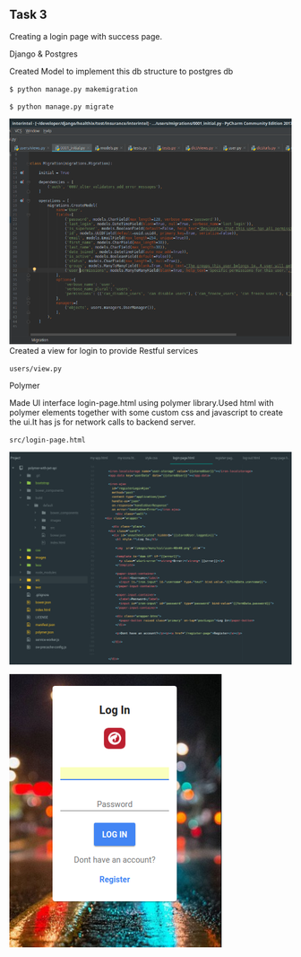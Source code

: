## Task 3

Creating a login page with success page.

Django & Postgres

Created Model to implement this db structure to postgres db

`$ python manage.py makemigration`

`$ python manage.py migrate`

![](/assets/migration.png)Created a view for login to provide Restful services

`users/view.py`

Polymer

Made UI interface login-page.html using polymer library.Used html with polymer elements together with some custom css and javascript to create the ui.It has js for network calls to backend server.

`src/login-page.html`

![](/assets/login-page.png)

![](/assets/login.png)



